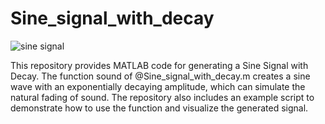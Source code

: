 # Sine_signal_with_decay

![sine signal](https://github.com/user-attachments/assets/72e85ff5-c99d-4bdc-8595-934f375ef4c7)


This repository provides MATLAB code for generating a Sine Signal with Decay. The function sound of @Sine_signal_with_decay.m creates a sine wave with an exponentially decaying amplitude, which can simulate the natural fading of sound. The repository also includes an example script to demonstrate how to use the function and visualize the generated signal.

